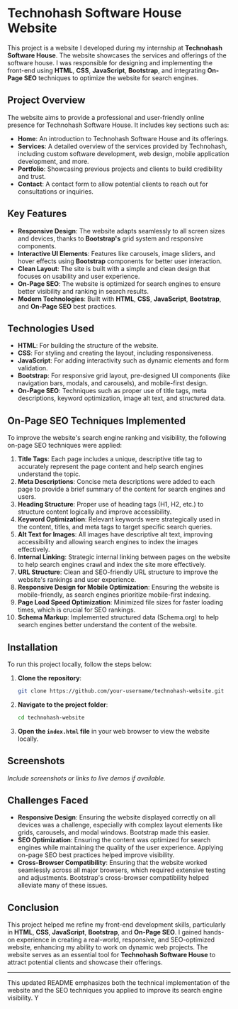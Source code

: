 
# Technohash Software House Website

This project is a website I developed during my internship at **Technohash Software House**. The website showcases the services and offerings of the software house. I was responsible for designing and implementing the front-end using **HTML**, **CSS**, **JavaScript**, **Bootstrap**, and integrating **On-Page SEO** techniques to optimize the website for search engines.

## Project Overview

The website aims to provide a professional and user-friendly online presence for Technohash Software House. It includes key sections such as:

- **Home**: An introduction to Technohash Software House and its offerings.
- **Services**: A detailed overview of the services provided by Technohash, including custom software development, web design, mobile application development, and more.
- **Portfolio**: Showcasing previous projects and clients to build credibility and trust.
- **Contact**: A contact form to allow potential clients to reach out for consultations or inquiries.

## Key Features

- **Responsive Design**: The website adapts seamlessly to all screen sizes and devices, thanks to **Bootstrap's** grid system and responsive components.
- **Interactive UI Elements**: Features like carousels, image sliders, and hover effects using **Bootstrap** components for better user interaction.
- **Clean Layout**: The site is built with a simple and clean design that focuses on usability and user experience.
- **On-Page SEO**: The website is optimized for search engines to ensure better visibility and ranking in search results.
- **Modern Technologies**: Built with **HTML**, **CSS**, **JavaScript**, **Bootstrap**, and **On-Page SEO** best practices.

## Technologies Used

- **HTML**: For building the structure of the website.
- **CSS**: For styling and creating the layout, including responsiveness.
- **JavaScript**: For adding interactivity such as dynamic elements and form validation.
- **Bootstrap**: For responsive grid layout, pre-designed UI components (like navigation bars, modals, and carousels), and mobile-first design.
- **On-Page SEO**: Techniques such as proper use of title tags, meta descriptions, keyword optimization, image alt text, and structured data.

## On-Page SEO Techniques Implemented

To improve the website's search engine ranking and visibility, the following on-page SEO techniques were applied:

1. **Title Tags**: Each page includes a unique, descriptive title tag to accurately represent the page content and help search engines understand the topic.
2. **Meta Descriptions**: Concise meta descriptions were added to each page to provide a brief summary of the content for search engines and users.
3. **Heading Structure**: Proper use of heading tags (H1, H2, etc.) to structure content logically and improve accessibility.
4. **Keyword Optimization**: Relevant keywords were strategically used in the content, titles, and meta tags to target specific search queries.
5. **Alt Text for Images**: All images have descriptive alt text, improving accessibility and allowing search engines to index the images effectively.
6. **Internal Linking**: Strategic internal linking between pages on the website to help search engines crawl and index the site more effectively.
7. **URL Structure**: Clean and SEO-friendly URL structure to improve the website's rankings and user experience.
8. **Responsive Design for Mobile Optimization**: Ensuring the website is mobile-friendly, as search engines prioritize mobile-first indexing.
9. **Page Load Speed Optimization**: Minimized file sizes for faster loading times, which is crucial for SEO rankings.
10. **Schema Markup**: Implemented structured data (Schema.org) to help search engines better understand the content of the website.

## Installation

To run this project locally, follow the steps below:

1. **Clone the repository**:
   ```bash
   git clone https://github.com/your-username/technohash-website.git
   ```

2. **Navigate to the project folder**:
   ```bash
   cd technohash-website
   ```

3. **Open the `index.html` file** in your web browser to view the website locally.

## Screenshots

*Include screenshots or links to live demos if available.*

## Challenges Faced

- **Responsive Design**: Ensuring the website displayed correctly on all devices was a challenge, especially with complex layout elements like grids, carousels, and modal windows. Bootstrap made this easier.
- **SEO Optimization**: Ensuring the content was optimized for search engines while maintaining the quality of the user experience. Applying on-page SEO best practices helped improve visibility.
- **Cross-Browser Compatibility**: Ensuring that the website worked seamlessly across all major browsers, which required extensive testing and adjustments. Bootstrap's cross-browser compatibility helped alleviate many of these issues.

## Conclusion

This project helped me refine my front-end development skills, particularly in **HTML**, **CSS**, **JavaScript**, **Bootstrap**, and **On-Page SEO**. I gained hands-on experience in creating a real-world, responsive, and SEO-optimized website, enhancing my ability to work on dynamic web projects. The website serves as an essential tool for **Technohash Software House** to attract potential clients and showcase their offerings.

---

This updated README emphasizes both the technical implementation of the website and the SEO techniques you applied to improve its search engine visibility. Y
